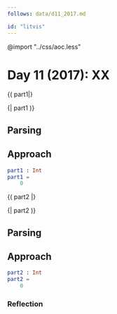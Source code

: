 ```yaml
---
follows: data/d11_2017.md

id: "litvis"
---
```


@import "../css/aoc.less"

# Day 11 (2017): XX

{( part1|}

{| part1 )}

## Parsing

## Approach

```elm {l r}
part1 : Int
part1 =
    0
```

{( part2 |}

{| part2 )}

## Parsing

## Approach

```elm {l r}
part2 : Int
part2 =
    0
```

### Reflection
